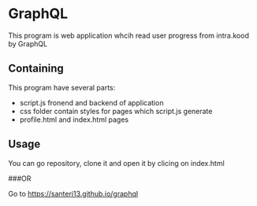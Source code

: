 # GraphQL

This program is web application whcih read user progress from intra.kood by GraphQL

## Containing

This program have several parts:
 - script.js fronend and backend of application 
 - css folder contain styles for pages which script.js generate
 - profile.html and index.html pages

## Usage

You can go repository, clone it and open it by clicing on index.html

###OR

Go to https://santeri13.github.io/graphql
